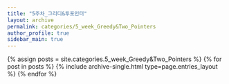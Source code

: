 ```yaml
---
title: "5주차_그리디&투포인터"
layout: archive
permalink: categories/5_week_Greedy&Two_Pointers
author_profile: true
sidebar_main: true
---
```



{% assign posts = site.categories.5_week_Greedy&Two_Pointers %}
{% for post in posts %} {% include archive-single.html type=page.entries_layout %} {% endfor %}